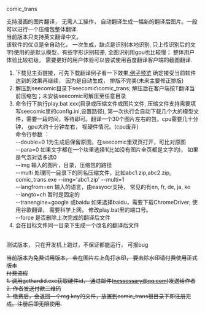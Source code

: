comic_trans

支持漫画的图片翻译， 无需人工操作， 自动翻译生成一幅新的翻译后图片。一般可以进行一个压缩包整体翻译.<br>
当前版本只支持英文翻译中文。<br>
该软件的优点是全自动化， 一次生成，缺点是识别(本地识别, 只上传识别后的文字)使用的是默认模型，有些字形识别较差, 全图识别用gpu也比较慢； 整体用户体验比较初级， 需要更好的用户体验可以尝试使用百度翻译客户端的截图翻译.


1. 下载见主页链接，可先下载翻译例子看一下效果,[例子预览](https://github.com/nessessary/SeeComic/blob/master/comic_trans/sample.md) 确定接受当前软件达到的效果再继续， 因为是自动生成， 排版不完美(未来主要修正排版)
2. 解压到seecomic目录下seecomic\comic_trans; 解压后在客户端按T翻译当前压缩包；未安装seecomic可解压至任意目录
3. 命令行下执行play.bat xxx(目录或压缩文件或图片文件, 压缩文件支持需要填写seecomic里的config.ini,设置路径), 第一次执行会自动下载几个大的模型文件，需要一段时间，等待即可。翻译一个30个图片左右的包，cpu需要几十分钟， gpu大约十分钟左右， 视硬件情况。(cpu废弃)
<br>命令行参数 ：<br> --double=0 1为生成后保留原图，在seecomic里双页打开，可比对原图<br> --para=0 如果文字都在一个块里选择1(比如没有图片全页都是文字的)， 如果是气泡对话多选0
<br>--img 输入的图片，目录，压缩包的路径<br>--multi 处理同一目录下的同名压缩文件，比如abc1.zip,abc2.zip, comic_trans.exe --img='abc1.zip' --multi=1
<br> --langfrom=en 输入的语言，由easyocr支持， 常见的有en, fr, de, ja, ko
<br> --langto=ch 暂时是固定的
<br> --tranengine=google 或baidu 如果选择baidu，需要下载ChromeDriver; 使用谷歌翻译， 需要科学上网， 修改play.bat里的端口号。
<br> --force 是否删除上次完成的翻译后文件
4. 会在目标文件同一目录下生成一个改名的翻译后文件



<br>
测试版本， 只在开发机上跑过，不保证都能运行， 可报bug

~~当前版本为免费试用版本， 会在图片左上角打水印， 要去除水印请付费使用正式版本~~
<br>
~~付费流程~~
<br>
~~1. 调用gethardid.exe获取硬件id， 通过邮件(nessessary@qq.com)发送给作者~~
<br>
~~2. 作者发送付款二维码~~
<br>
~~3. 缴费后，会返回一个reg.key的文件，放置到comic_trans根目录下即注册完成。注册后即无限使用.~~
